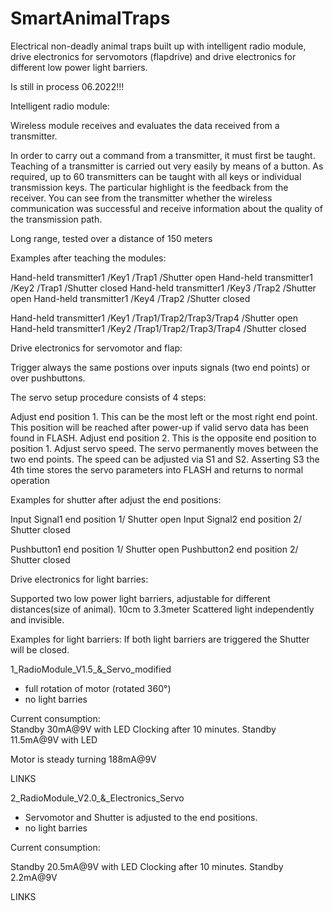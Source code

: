# SmartAnimalTraps
Electrical non-deadly animal traps built up with intelligent radio module, drive electronics for servomotors
(flapdrive) and drive electronics for different low power light barriers.

Is still in process 06.2022!!!


Intelligent radio module:

Wireless module receives and evaluates the data received from a transmitter.

In order to carry out a command from a transmitter, it must first be taught.
Teaching of a transmitter is carried out very easily by means of a button.
As required, up to 60 transmitters can be taught with all keys or individual transmission keys.
The particular highlight is the feedback from the receiver. You can see from the transmitter
whether the wireless communication was successful and receive information about the quality of the transmission path.

Long range, tested over a distance of 150 meters

Examples after teaching the modules:
 
Hand-held transmitter1 /Key1 /Trap1 /Shutter open
Hand-held transmitter1 /Key2 /Trap1 /Shutter closed
Hand-held transmitter1 /Key3 /Trap2 /Shutter open
Hand-held transmitter1 /Key4 /Trap2 /Shutter closed

Hand-held transmitter1 /Key1 /Trap1/Trap2/Trap3/Trap4 /Shutter open
Hand-held transmitter1 /Key2 /Trap1/Trap2/Trap3/Trap4 /Shutter closed


Drive electronics for servomotor and flap:

Trigger always the same postions over inputs signals (two end points) or over pushbuttons.

The servo setup procedure consists of 4 steps:

Adjust end position 1. This can be the most left or the most right end point. This position will be reached after power-up if valid servo data has been found in FLASH.
Adjust end position 2. This is the opposite end position to position 1.
Adjust servo speed. The servo permanently moves between the two end points. The speed can be adjusted via S1 and S2.
Asserting S3 the 4th time stores the servo parameters into FLASH and returns to normal operation

Examples for shutter after adjust the end positions:

Input Signal1 end position 1/ Shutter open
Input Signal2 end position 2/ Shutter closed

Pushbutton1 end position 1/ Shutter open
Pushbutton2 end position 2/ Shutter closed


Drive electronics for light barries:

Supported two low power light barriers, adjustable for different distances(size of animal). 10cm to 3.3meter
Scattered light independently and invisible.

Examples for light barriers:
If both light barriers are triggered the Shutter will be closed.




1_RadioModule_V1.5_&_Servo_modified
- full rotation of motor (rotated 360°)
- no light barries

Current consumption:  
Standby 30mA@9V with LED
Clocking after 10 minutes.
Standby 11.5mA@9V with LED

Motor is steady turning 188mA@9V

LINKS

2_RadioModule_V2.0_&_Electronics_Servo
- Servomotor and Shutter is adjusted to the end positions.
- no light barries

Current consumption:  

Standby 20.5mA@9V with LED
Clocking after 10 minutes.
Standby 2.2mA@9V

LINKS
